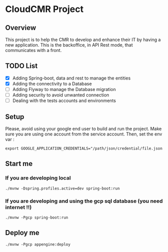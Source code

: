 # CloudCMR Project

## Overview
This project is to help the CMR to develop and enhance their IT by having a new application. This is the backoffice, in API Rest mode, that communicates with a front.

## TODO List
* [x] Adding Spring-boot, data and rest to manage the entities
* [x] Adding the connectivity to a Database
* [ ] Adding Flyway to manage the Database migration
* [ ] Adding security to avoid unwanted connection
* [ ] Dealing with the tests accounts and environments

## Setup
Please, avoid using your google end user to build and run the project.
Make sure you are using one account from the service account. 
Then, set the env var : 
```
export GOOGLE_APPLICATION_CREDENTIALS="/path/json/credential/file.json
```

## Start me
### If you are developing local
```
./mvnw -Dspring.profiles.active=dev spring-boot:run
```
### If you are developing and using the gcp sql database (you need internet !!)
```
./mvnw -Pgcp spring-boot:run
```

## Deploy me
```
./mvnw -Pgcp appengine:deploy
```